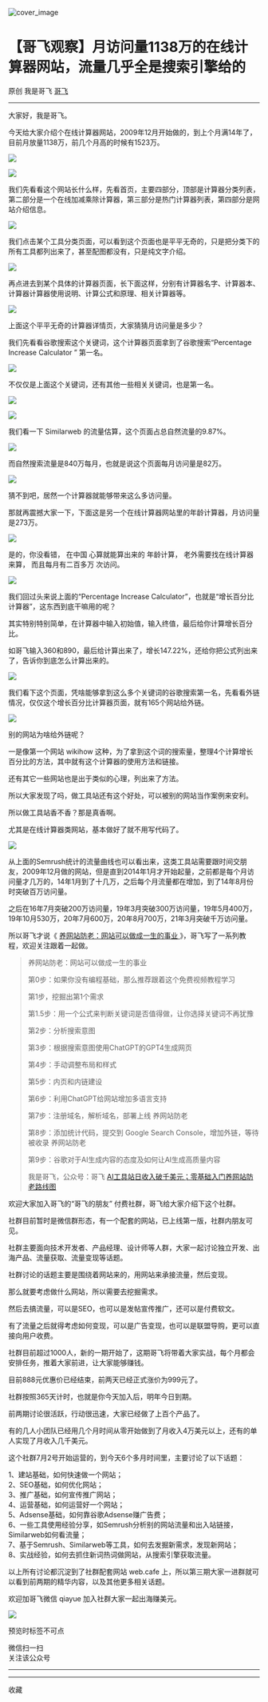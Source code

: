 ![cover_image](https://mmbiz.qpic.cn/sz_mmbiz_jpg/LBrX00GQeicvRJZrhOJibVl0rcNwctxia2ichZe6hhpRoA2yEMGicibJRZHnTafH5BpaYSt6cLMvrreF2I6vyEuT7Sww/0?wx_fmt=jpeg)

#  【哥飞观察】月访问量1138万的在线计算器网站，流量几乎全是搜索引擎给的

原创  我是哥飞  [ 哥飞 ](javascript:void\(0\);)

__ _ _ _ _

大家好，我是哥飞。  

今天给大家介绍个在线计算器网站，2009年12月开始做的，到上个月满14年了，目前月放量1138万，前几个月高的时候有1523万。

![](https://mmbiz.qpic.cn/sz_mmbiz_png/LBrX00GQeicvRJZrhOJibVl0rcNwctxia2icdOJZqUK2RoGNupv1SzHfVRcw8yJn2Ot2icZZ21FIF7bmLhN1mW0utTA/640?wx_fmt=png&from=appmsg)

![](https://mmbiz.qpic.cn/sz_mmbiz_png/LBrX00GQeicvRJZrhOJibVl0rcNwctxia2icomQELN6CXiaEEPMlYnmyPibzQSUrGGGA1KCo4TJrH3uUXdzqibTTWNFLQ/640?wx_fmt=png&from=appmsg)

我们先看看这个网站长什么样，先看首页，主要四部分，顶部是计算器分类列表，第二部分是一个在线加减乘除计算器，第三部分是热门计算器列表，第四部分是网站介绍信息。

![](https://mmbiz.qpic.cn/sz_mmbiz_png/LBrX00GQeicvRJZrhOJibVl0rcNwctxia2ickNiaNutnZGOMI2NvBVRzouVPicvq3VytKrKkatjP3zChxoyBQz4hDTIw/640?wx_fmt=png&from=appmsg)

我们点击某个工具分类页面，可以看到这个页面也是平平无奇的，只是把分类下的所有工具都列出来了，甚至配图都没有，只是纯文字介绍。  

![](https://mmbiz.qpic.cn/sz_mmbiz_png/LBrX00GQeicvRJZrhOJibVl0rcNwctxia2icK9ATVQfaxUkMFOENrkNsYwXjuicZZCYsQcRaXy9oeXEaQwD20q9ozHA/640?wx_fmt=png&from=appmsg)

再点进去到某个具体的计算器页面，长下面这样，分别有计算器名字、计算器本、计算器计算器使用说明、计算公式和原理、相关计算器等。  

![](https://mmbiz.qpic.cn/sz_mmbiz_png/LBrX00GQeicvRJZrhOJibVl0rcNwctxia2ic43B1W3ESS9RPM63CfqzNEChl1ASHs5td5km0Wq05GicEOm6cwydZiblg/640?wx_fmt=png&from=appmsg)

上面这个平平无奇的计算器详情页，大家猜猜月访问量是多少？

我们先看看谷歌搜索这个关键词，这个计算器页面拿到了谷歌搜索“Percentage Increase Calculator  ”  第一名。

![](https://mmbiz.qpic.cn/sz_mmbiz_png/LBrX00GQeicvRJZrhOJibVl0rcNwctxia2ic2n9AJfGEibq7iccd6IOSft4gCe40VuTaM05ljicnIOC61YosKUg0CZUtA/640?wx_fmt=png&from=appmsg)

不仅仅是上面这个关键词，还有其他一些相关关键词，也是第一名。  

![](https://mmbiz.qpic.cn/sz_mmbiz_png/LBrX00GQeicvRJZrhOJibVl0rcNwctxia2icTgpPiad9c9cmR9eGOCcJIqbvZX81hRKGnrY4kcphUs9CtbtW0NpZJgA/640?wx_fmt=png&from=appmsg)

![](https://mmbiz.qpic.cn/sz_mmbiz_png/LBrX00GQeicvRJZrhOJibVl0rcNwctxia2icbxicc6ic4sWjQcoFlFV1DLoE4LEicfC9DRB9uKfFKHg51cz9IkVl4wIJg/640?wx_fmt=png&from=appmsg)

我们看一下 Similarweb 的流量估算，这个页面占总自然流量的9.87%。  

![](https://mmbiz.qpic.cn/sz_mmbiz_png/LBrX00GQeicvRJZrhOJibVl0rcNwctxia2icC4n7ugh84t7cVSYjYibXf8pEo71kvxvJMMSEXTic07ks1Rhm8ZtOOdSA/640?wx_fmt=png&from=appmsg)

而自然搜索流量是840万每月，也就是说这个页面每月访问量是82万。

![](https://mmbiz.qpic.cn/sz_mmbiz_png/LBrX00GQeicvRJZrhOJibVl0rcNwctxia2iciaTWJz0Tkia5gBILxfSysyAjztnSqicjpBcnaBwK4JhVjw4WmaJ9F98dg/640?wx_fmt=png&from=appmsg)

猜不到吧，居然一个计算器就能够带来这么多访问量。  

那就再震撼大家一下，下面这是另一个在线计算器网站里的年龄计算器，月访问量是273万。  

![](https://mmbiz.qpic.cn/sz_mmbiz_png/LBrX00GQeicvRJZrhOJibVl0rcNwctxia2ictAeoa3vh6YUhSCXYxApft4fayc4wQbuYjTpuUMEaBYTbVc8uk2P1VQ/640?wx_fmt=png&from=appmsg)

是的，你没看错，  在中国  心算就能算出来的  年龄计算，  老外需要找在线计算器来算，  而且每月有二百多万  次访问。

![](https://mmbiz.qpic.cn/sz_mmbiz_png/LBrX00GQeicvRJZrhOJibVl0rcNwctxia2icbwycQCZQCZKiaML6gOsqshicpJPXU1kXIicZjBozKqSoxTZL1EWBaOl9w/640?wx_fmt=png&from=appmsg)

我们回过头来说上面的“Percentage Increase Calculator”，也就是“增长百分比计算器”，这东西到底干嘛用的呢？  

其实特别特别简单，在计算器中输入初始值，输入终值，最后给你计算增长百分比。  

如哥飞输入360和890，最后给计算出来了，增长147.22%，还给你把公式列出来了，告诉你到底怎么计算出来的。  

![](https://mmbiz.qpic.cn/sz_mmbiz_png/LBrX00GQeicvRJZrhOJibVl0rcNwctxia2icNc8CtS7sS56VPDb5xI7aofNOCPhEjprktria9cl71FvKicxmZdPO3JdA/640?wx_fmt=png&from=appmsg)

我们看下这个页面，凭啥能够拿到这么多个关键词的谷歌搜索第一名，先看看外链情况，仅仅这个增长百分比计算器页面，就有165个网站给外链。  

![](https://mmbiz.qpic.cn/sz_mmbiz_png/LBrX00GQeicvRJZrhOJibVl0rcNwctxia2ic1kmzyXSQZml7zhchVlDYH4ibtHeNFGTuicibF7Qb36A3IicJMfQ7wHMCaA/640?wx_fmt=png&from=appmsg)

别的网站为啥给外链呢？  

一是像第一个网站 wikihow 这种，为了拿到这个词的搜索量，整理4个计算增长百分比的方法，其中就有这个计算器的使用方法和链接。

还有其它一些网站也是出于类似的心理，列出来了方法。  

所以大家发现了吗，做工具站还有这个好处，可以被别的网站当作案例来安利。

所以做工具站香不香？那是真香啊。  

尤其是在线计算器类网站，基本做好了就不用写代码了。

![](https://mmbiz.qpic.cn/sz_mmbiz_png/LBrX00GQeicvRJZrhOJibVl0rcNwctxia2icpa9b0ttYOK7RJkXmAH76UIOicG4RuUozHibaSic6uchdR5Gc5nq6wiaWlQ/640?wx_fmt=png&from=appmsg)

从上面的Semrush统计的流量曲线也可以看出来，这类工具站需要跟时间交朋友，2009年12月做的网站，但是直到2014年1月才开始起量，之前都是每个月访问量才几万的，14年1月到了十几万，之后每个月流量都在增加，到了14年8月份时突破百万访问量。

之后在16年7月突破200万访问量，19年3月突破300万访问量，19年5月400万，19年10月530万，20年7月600万，20年8月700万，21年3月突破千万访问量。

所以哥飞才说《 [ 养网站防老：网站可以做成一生的事业
](http://mp.weixin.qq.com/s?__biz=MjM5OTIzMzYyMA==&mid=2650080601&idx=1&sn=676b0fff888c93fd63b283e87a3c75d2&chksm=bf3f34628848bd74e4a6ebac72806e89be8bbc9440196edf14cf4f08837f3a81970070a21da2&scene=21#wechat_redirect)
》，哥飞写了一系列教程，欢迎关注跟着一起做。  

> 养网站防老：网站可以做成一生的事业
>
> 第0步：如果你没有编程基础，那么推荐跟着这个免费视频教程学习
>
> 第1步，挖掘出第1个需求
>
> 第1.5步：用一个公式来判断关键词是否值得做，让你选择关键词不再犹豫
>
> 第2步：分析搜索意图
>
> 第3步：根据搜索意图使用ChatGPT的GPT4生成网页
>
> 第4步：手动调整布局和样式
>
> 第5步：内页和内链建设
>
> 第6步：利用ChatGPT给网站增加多语言支持
>
> 第7步：注册域名，解析域名，部署上线 养网站防老
>
> 第8步：添加统计代码，提交到 Google Search Console，增加外链，等待被收录 养网站防老
>
> 第9步：谷歌对于AI生成内容的态度及如何让AI生成高质量内容
>
> 我是哥飞，公众号：哥飞 [ AI工具站日收入破千美元；零基础入门养网站防老路线图
> ](https://mp.weixin.qq.com/s?__biz=MjM5OTIzMzYyMA==&mid=2650080885&idx=1&sn=4ee454604407e52da759d5aecca2a2de&chksm=bf3f374e8848be5868e3ab9d7e0fcc794eacb7874c563ca3cafedd60f829cbeb5e4032d5bee4&token=2051043778&lang=zh_CN#rd)

欢迎大家加入哥飞的“哥飞的朋友”  付费社群，哥飞给大家介绍下这个社群。

社群目前暂时是微信群形态，有一个配套的网站，已上线第一版，社群内朋友可见。

  

社群主要面向技术开发者、产品经理、设计师等人群，大家一起讨论独立开发、出海产品、流量获取、流量变现等话题。

  

社群讨论的话题主要是围绕着网站来的，用网站来承接流量，然后变现。

  

那么就要考虑做什么网站，所以需要去挖掘需求。

  

然后去搞流量，可以是SEO，也可以是发帖宣传推广，还可以是付费软文。

  

有了流量之后就得考虑如何变现，可以是广告变现，也可以是联盟导购，更可以直接向用户收费。

  

社群目前超过1000人，新的一期开始了，这期哥飞将带着大家实战，每个月都会安排任务，推着大家前进，让大家能够赚钱。

  

目前888元优惠价已经结束，前两天已经正式涨价为999元了。

  

社群按照365天计时，也就是你今天加入后，明年今日到期。

  

前两期讨论很活跃，行动很迅速，大家已经做了上百个产品了。

  

有的几人小团队已经用几个月时间从零开始做到了月收入4万美元以上，还有的单人实现了月收入几千美元。

  

这个社群7月2号开始运营的，到今天6个多月时间里，主要讨论了以下话题：

  
1、建站基础，如何快速做一个网站；  
2、SEO基础，如何优化网站；  
3、推广基础，如何宣传推广网站；  
4、运营基础，如何运营好一个网站；  
5、Adsense基础，如何靠谷歌Adsense赚广告费；  
6、一些工具使用经验分享，如Semrush分析别的网站流量和出入站链接，Similarweb如何看流量；  
7、基于Semrush、Similarweb等工具，如何去发掘新需求，发现新网站；  
8、实战经验，如何去抓住新词热词做网站，从搜索引擎获取流量。

  

以上所有讨论都沉淀到了社群配套网站 web.cafe 上，所以第三期大家一进群就可以看到前两期的精华内容，以及其他更多相关话题。

  

欢迎加哥飞微信 qiayue 加入社群大家一起出海赚美元。

  

![](https://mmbiz.qpic.cn/sz_mmbiz_png/LBrX00GQeicvo8EiavVfPJj56iaI61cOJOolic6ibDS4DznoicNRxtwWcn7iaeyyRuDWEMyy6snc0Tj249PsqQQo8JyJQ/640?wx_fmt=png&wxfrom=5&wx_lazy=1&wx_co=1)

  

预览时标签不可点

微信扫一扫  
关注该公众号





****



****



  收藏

